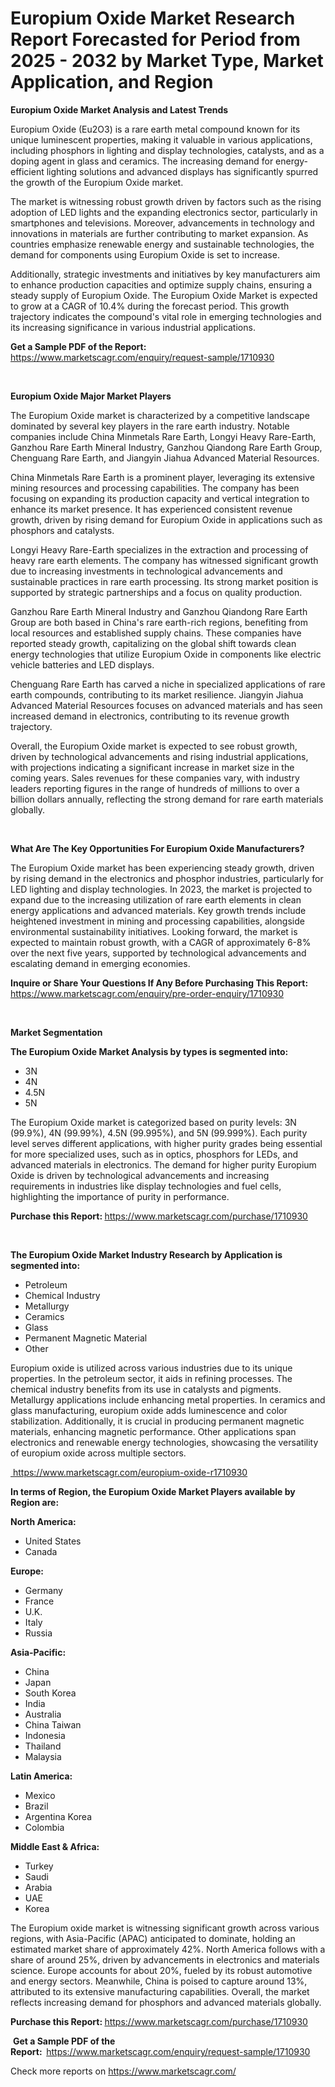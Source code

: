 <p><h1>Europium Oxide Market Research Report Forecasted for Period from 2025 -  2032 by Market Type, Market Application, and Region</h1></p><p><strong>Europium Oxide Market Analysis and Latest Trends</strong></p>
<p><p>Europium Oxide (Eu2O3) is a rare earth metal compound known for its unique luminescent properties, making it valuable in various applications, including phosphors in lighting and display technologies, catalysts, and as a doping agent in glass and ceramics. The increasing demand for energy-efficient lighting solutions and advanced displays has significantly spurred the growth of the Europium Oxide market.</p><p>The market is witnessing robust growth driven by factors such as the rising adoption of LED lights and the expanding electronics sector, particularly in smartphones and televisions. Moreover, advancements in technology and innovations in materials are further contributing to market expansion. As countries emphasize renewable energy and sustainable technologies, the demand for components using Europium Oxide is set to increase.</p><p>Additionally, strategic investments and initiatives by key manufacturers aim to enhance production capacities and optimize supply chains, ensuring a steady supply of Europium Oxide. The Europium Oxide Market is expected to grow at a CAGR of 10.4% during the forecast period. This growth trajectory indicates the compound's vital role in emerging technologies and its increasing significance in various industrial applications.</p></p>
<p><strong>Get a Sample PDF of the Report:&nbsp;</strong> <a href="https://www.marketscagr.com/enquiry/request-sample/1710930?utm_campaign=3546&utm_medium=2&utm_source=Github&utm_content=ia&utm_term=01042025&utm_id=europium-oxide">https://www.marketscagr.com/enquiry/request-sample/1710930</a></p>
<p>&nbsp;</p>
<p><strong>Europium Oxide Major Market Players</strong></p>
<p><p>The Europium Oxide market is characterized by a competitive landscape dominated by several key players in the rare earth industry. Notable companies include China Minmetals Rare Earth, Longyi Heavy Rare-Earth, Ganzhou Rare Earth Mineral Industry, Ganzhou Qiandong Rare Earth Group, Chenguang Rare Earth, and Jiangyin Jiahua Advanced Material Resources. </p><p>China Minmetals Rare Earth is a prominent player, leveraging its extensive mining resources and processing capabilities. The company has been focusing on expanding its production capacity and vertical integration to enhance its market presence. It has experienced consistent revenue growth, driven by rising demand for Europium Oxide in applications such as phosphors and catalysts.</p><p>Longyi Heavy Rare-Earth specializes in the extraction and processing of heavy rare earth elements. The company has witnessed significant growth due to increasing investments in technological advancements and sustainable practices in rare earth processing. Its strong market position is supported by strategic partnerships and a focus on quality production.</p><p>Ganzhou Rare Earth Mineral Industry and Ganzhou Qiandong Rare Earth Group are both based in China's rare earth-rich regions, benefiting from local resources and established supply chains. These companies have reported steady growth, capitalizing on the global shift towards clean energy technologies that utilize Europium Oxide in components like electric vehicle batteries and LED displays.</p><p>Chenguang Rare Earth has carved a niche in specialized applications of rare earth compounds, contributing to its market resilience. Jiangyin Jiahua Advanced Material Resources focuses on advanced materials and has seen increased demand in electronics, contributing to its revenue growth trajectory.</p><p>Overall, the Europium Oxide market is expected to see robust growth, driven by technological advancements and rising industrial applications, with projections indicating a significant increase in market size in the coming years. Sales revenues for these companies vary, with industry leaders reporting figures in the range of hundreds of millions to over a billion dollars annually, reflecting the strong demand for rare earth materials globally.</p></p>
<p>&nbsp;</p>
<p><strong>What Are The Key Opportunities For Europium Oxide Manufacturers?</strong></p>
<p><p>The Europium Oxide market has been experiencing steady growth, driven by rising demand in the electronics and phosphor industries, particularly for LED lighting and display technologies. In 2023, the market is projected to expand due to the increasing utilization of rare earth elements in clean energy applications and advanced materials. Key growth trends include heightened investment in mining and processing capabilities, alongside environmental sustainability initiatives. Looking forward, the market is expected to maintain robust growth, with a CAGR of approximately 6-8% over the next five years, supported by technological advancements and escalating demand in emerging economies.</p></p>
<p><strong>Inquire or Share Your Questions If Any Before Purchasing This Report:</strong> <a href="https://www.marketscagr.com/enquiry/pre-order-enquiry/1710930?utm_campaign=3546&utm_medium=2&utm_source=Github&utm_content=ia&utm_term=01042025&utm_id=europium-oxide">https://www.marketscagr.com/enquiry/pre-order-enquiry/1710930</a></p>
<p>&nbsp;</p>
<p><strong>Market Segmentation</strong></p>
<p><strong>The Europium Oxide Market Analysis by types is segmented into:</strong></p>
<p><ul><li>3N</li><li>4N</li><li>4.5N</li><li>5N</li></ul></p>
<p><p>The Europium Oxide market is categorized based on purity levels: 3N (99.9%), 4N (99.99%), 4.5N (99.995%), and 5N (99.999%). Each purity level serves different applications, with higher purity grades being essential for more specialized uses, such as in optics, phosphors for LEDs, and advanced materials in electronics. The demand for higher purity Europium Oxide is driven by technological advancements and increasing requirements in industries like display technologies and fuel cells, highlighting the importance of purity in performance.</p></p>
<p><strong>Purchase this Report:&nbsp;</strong><a href="https://www.marketscagr.com/purchase/1710930?utm_campaign=3546&utm_medium=2&utm_source=Github&utm_content=ia&utm_term=01042025&utm_id=europium-oxide">https://www.marketscagr.com/purchase/1710930</a></p>
<p>&nbsp;</p>
<p><strong>The Europium Oxide Market Industry Research by Application is segmented into:</strong></p>
<p><ul><li>Petroleum</li><li>Chemical Industry</li><li>Metallurgy</li><li>Ceramics</li><li>Glass</li><li>Permanent Magnetic Material</li><li>Other</li></ul></p>
<p><p>Europium oxide is utilized across various industries due to its unique properties. In the petroleum sector, it aids in refining processes. The chemical industry benefits from its use in catalysts and pigments. Metallurgy applications include enhancing metal properties. In ceramics and glass manufacturing, europium oxide adds luminescence and color stabilization. Additionally, it is crucial in producing permanent magnetic materials, enhancing magnetic performance. Other applications span electronics and renewable energy technologies, showcasing the versatility of europium oxide across multiple sectors.</p></p>
<p><a href="https://www.marketscagr.com/europium-oxide-r1710930?utm_campaign=3546&utm_medium=2&utm_source=Github&utm_content=ia&utm_term=01042025&utm_id=europium-oxide">&nbsp;https://www.marketscagr.com/europium-oxide-r1710930</a></p>
<p><strong>In terms of Region, the Europium Oxide Market Players available by Region are:</strong></p>
<p>
    <p> <strong> North America: </strong>
        <ul>
            <li>United States</li>
            <li>Canada</li>
        </ul>
        </p> 
    <p> <strong> Europe: </strong>
        <ul>
            <li>Germany</li>
            <li>France</li>
            <li>U.K.</li>
            <li>Italy</li>
            <li>Russia</li>
        </ul>
        </p> 
    <p> <strong> Asia-Pacific: </strong>
        <ul>
            <li>China</li>
            <li>Japan</li>
            <li>South Korea</li>
            <li>India</li>
            <li>Australia</li>
            <li>China Taiwan</li>
            <li>Indonesia</li>
            <li>Thailand</li>
            <li>Malaysia</li>
        </ul>
        </p> 
    <p> <strong> Latin America: </strong>
        <ul>
            <li>Mexico</li>
            <li>Brazil</li>
            <li>Argentina Korea</li>
            <li>Colombia</li>
        </ul>
        </p> 
    <p> <strong> Middle East & Africa: </strong>
        <ul>
            <li>Turkey</li>
            <li>Saudi</li>
            <li>Arabia</li>
            <li>UAE</li>
            <li>Korea</li>
        </ul>
    </p>
    </p>
<p><p>The Europium oxide market is witnessing significant growth across various regions, with Asia-Pacific (APAC) anticipated to dominate, holding an estimated market share of approximately 42%. North America follows with a share of around 25%, driven by advancements in electronics and materials science. Europe accounts for about 20%, fueled by its robust automotive and energy sectors. Meanwhile, China is poised to capture around 13%, attributed to its extensive manufacturing capabilities. Overall, the market reflects increasing demand for phosphors and advanced materials globally.</p></p>
<p><strong>Purchase this Report: </strong><a href="https://www.marketscagr.com/purchase/1710930?utm_campaign=3546&utm_medium=2&utm_source=Github&utm_content=ia&utm_term=01042025&utm_id=europium-oxide">https://www.marketscagr.com/purchase/1710930</a></p>
<p>&nbsp;<strong>Get a Sample PDF of the Report:&nbsp;&nbsp;</strong><a href="https://www.marketscagr.com/enquiry/request-sample/1710930?utm_campaign=3546&utm_medium=2&utm_source=Github&utm_content=ia&utm_term=01042025&utm_id=europium-oxide">https://www.marketscagr.com/enquiry/request-sample/1710930</a></p>
<p><strong></strong></p>
<p>Check more reports on <a href="https://www.marketscagr.com/?utm_campaign=3546&utm_medium=2&utm_source=Github&utm_content=ia&utm_term=01042025&utm_id=europium-oxide">https://www.marketscagr.com/</a></p>